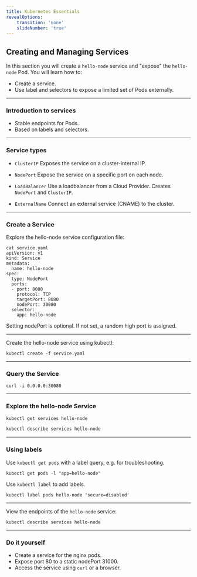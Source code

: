 ```yaml
---
title: Kubernetes Essentials
revealOptions:
    transition: 'none'
    slideNumber: 'true'
---
```


## Creating and Managing Services

In this section you will create a `hello-node` service and "expose" the `hello-node` Pod. You will learn how to:

* Create a service.
* Use label and selectors to expose a limited set of Pods externally.

---

### Introduction to services
* Stable endpoints for Pods.
* Based on labels and selectors.

---

### Service types

* `ClusterIP` Exposes the service on a cluster-internal IP.

* `NodePort` Expose the service on a specific port on each node.

* `LoadBalancer` Use a loadbalancer from a Cloud Provider. Creates `NodePort` and `ClusterIP`.

* `ExternalName` Connect an external service (CNAME) to the cluster.

---

### Create a Service

Explore the hello-node service configuration file:

```
cat service.yaml
apiVersion: v1
kind: Service
metadata:
  name: hello-node
spec:
  type: NodePort
  ports:
  - port: 8080
    protocol: TCP
    targetPort: 8080
    nodePort: 30080
  selector:
    app: hello-node
```

Setting nodePort is optional. If not set, a random high port is assigned.

---

Create the hello-node service using kubectl:

```
kubectl create -f service.yaml
```

---

### Query the Service

```
curl -i 0.0.0.0:30080
```

---

### Explore the hello-node Service

```bash
kubectl get services hello-node
```

```bash
kubectl describe services hello-node
```

---

### Using labels

Use `kubectl get pods` with a label query, e.g. for troubleshooting.

```
kubectl get pods -l "app=hello-node"
```

Use `kubectl label` to add labels.

```
kubectl label pods hello-node 'secure=disabled'
```

---

View the endpoints of the `hello-node` service:

```
kubectl describe services hello-node
```

---

### Do it yourself

* Create a service for the nginx pods.
* Expose port 80 to a static nodePort 31000.
* Access the service using `curl` or a browser.
